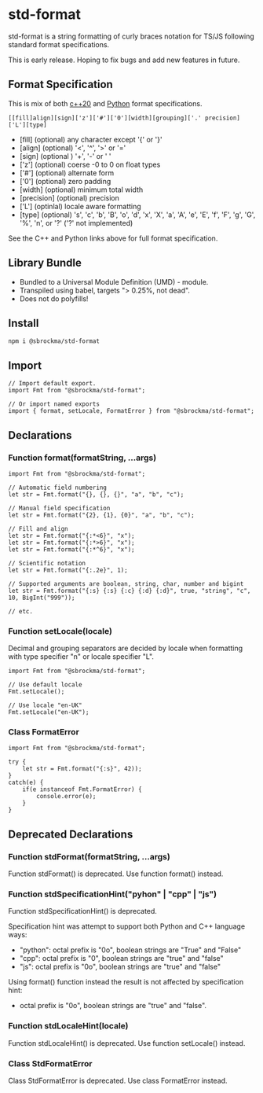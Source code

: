 # std-format

std-format is a string formatting of curly braces notation for TS/JS following standard format specifications.

This is early release. Hoping to fix bugs and add new features in future.

## Format Specification

This is mix of both [c++20](https://en.cppreference.com/w/cpp/utility/format/spec) and
[Python](https://docs.python.org/3/library/string.html#formatspec) format specifications.

    [[fill]align][sign]['z']['#']['0'][width][grouping]['.' precision]['L'][type]

* [fill] (optional) any character except '{' or '}'
* [align] (optional) '<', '^', '>' or '='
* [sign] (optional ) '+', '-' or ' '
* ['z'] (optional) coerse -0 to 0 on float types
* ['#'] (optional) alternate form
* ['0'] (optional) zero padding
* [width] (optional) minimum total width
* [precision] (optional) precision
* ['L'] (optinlal) locale aware formatting
* [type] (optional) 's', 'c', 'b', 'B', 'o', 'd', 'x', 'X', 'a', 'A', 'e', 'E', 'f', 'F', 'g', 'G', '%', 'n', or '?' ('?' not implemented)

See the C++ and Python links above for full format specification.

## Library Bundle

- Bundled to a Universal Module Definition (UMD) - module.
- Transpiled using babel, targets "> 0.25%, not dead".
- Does not do polyfills!

## Install

    npm i @sbrockma/std-format

## Import

    // Import default export.
    import Fmt from "@sbrockma/std-format";

    // Or import named exports
    import { format, setLocale, FormatError } from "@sbrockma/std-format";

## Declarations

### Function format(formatString, ...args)

    import Fmt from "@sbrockma/std-format";

    // Automatic field numbering
    let str = Fmt.format("{}, {}, {}", "a", "b", "c");

    // Manual field specification
    let str = Fmt.format("{2}, {1}, {0}", "a", "b", "c");

    // Fill and align
    let str = Fmt.format("{:*<6}", "x");
    let str = Fmt.format("{:*>6}", "x");
    let str = Fmt.format("{:*^6}", "x");

    // Scientific notation
    let str = Fmt.format("{:.2e}", 1);

    // Supported arguments are boolean, string, char, number and bigint
    let str = Fmt.format("{:s} {:s} {:c} {:d} {:d}", true, "string", "c", 10, BigInt("999"));

    // etc.

### Function setLocale(locale)

Decimal and grouping separators are decided by locale when formatting with type specifier "n" or locale specifier "L".

    import Fmt from "@sbrockma/std-format";

    // Use default locale
    Fmt.setLocale();

    // Use locale "en-UK"
    Fmt.setLocale("en-UK");

### Class FormatError

    import Fmt from "@sbrockma/std-format";

    try {
        let str = Fmt.format("{:s}", 42));
    } 
    catch(e) {
        if(e instanceof Fmt.FormatError) {
            console.error(e);
        }
    }

## Deprecated Declarations

### Function stdFormat(formatString, ...args)

Function stdFormat() is deprecated. Use function format() instead.

### Function stdSpecificationHint("pyhon" | "cpp" | "js")

Function stdSpecificationHint() is deprecated.

Specification hint was attempt to support both Python and C++ language ways:
 * "python": octal prefix is "0o", boolean strings are "True" and "False"
 * "cpp": octal prefix is "0", boolean strings are "true" and "false"
 * "js": octal prefix is "0o", boolean strings are "true" and "false"

Using format() function instead the result is not affected by specification hint:
 * octal prefix is "0o", boolean strings are "true" and "false".

### Function stdLocaleHint(locale)

Function stdLocaleHint() is deprecated. Use function setLocale() instead.

### Class StdFormatError

Class StdFormatError is deprecated. Use class FormatError instead.
